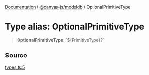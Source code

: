 [Documentation](../../../index.md) / [@canvas-js/modeldb](../index.md) / OptionalPrimitiveType

# Type alias: OptionalPrimitiveType

> **OptionalPrimitiveType**: \`${PrimitiveType}?\`

## Source

[types.ts:5](https://github.com/canvasxyz/canvas/blob/4c6b729f/packages/modeldb/src/types.ts#L5)
